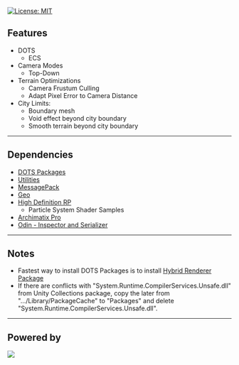 [![License: MIT](https://img.shields.io/badge/License-MIT-greed.svg)](LICENSE)

## Features
- DOTS
    - ECS
- Camera Modes
    - Top-Down
- Terrain Optimizations
    - Camera Frustum Culling
    - Adapt Pixel Error to Camera Distance
- City Limits:
    - Boundary mesh
    - Void effect beyond city boundary
    - Smooth terrain beyond city boundary
----

## Dependencies
- [DOTS Packages](https://unity.com/dots/packages)
- [Utilities](https://github.com/Besjan/Utilities)
- [MessagePack](https://github.com/neuecc/MessagePack-CSharp)
- [Geo](https://gist.github.com/Besjan/64b8ddbfd74d9ed7fc438c502bd7d257)
- [High Definition RP](https://docs.unity3d.com/Packages/com.unity.render-pipelines.high-definition@9.0/manual/index.html)
    - Particle System Shader Samples
- [Archimatix Pro](https://assetstore.unity.com/packages/tools/modeling/archimatix-pro-59733)
- [Odin - Inspector and Serializer](https://assetstore.unity.com/packages/tools/utilities/odin-inspector-and-serializer-89041)

----

## Notes
- Fastest way to install DOTS Packages is to install [Hybrid Renderer Package](https://docs.unity3d.com/Manual/com.unity.rendering.hybrid.html)
- If there are conflicts with "System.Runtime.CompilerServices.Unsafe.dll" from Unity Collections package, copy the later from ".../Library/PackageCache" to "Packages" and delete "System.Runtime.CompilerServices.Unsafe.dll".

----

## Powered by
[![](https://www.jetbrains.com/apple-touch-icon.png)](https://www.jetbrains.com/?from=Our-City)
